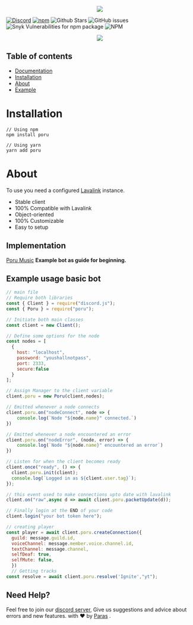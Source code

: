 <p align="center">
  <img src="https://cdn.discordapp.com/attachments/732987654165233744/987656504373026816/20220618_000923_0000.png" />
</p>
<p align="center">

 [![Discord](https://img.shields.io/discord/567705326774779944?style=flat-square)](https://discord.gg/Zmmc47Nrh8)
[![npm](https://img.shields.io/npm/v/poru?style=flat-square)](https://www.npmjs.com/package/poru)
![Github Stars](https://img.shields.io/github/stars/parasop/poru?style=flat-square)
![GitHub issues](https://img.shields.io/github/issues-raw/parasop/poru?style=flat-square)
![Snyk Vulnerabilities for npm package](https://img.shields.io/snyk/vulnerabilities/npm/poru?style=flat-square) 
![NPM](https://img.shields.io/npm/l/poru?style=flat-square)

</p>


<p align="center">
  <a href="https://nodei.co/npm/poru/"><img src="https://nodei.co/npm/poru.png?downloads=true&downloadRank=true&stars=true"></a>
</p>

## Table of contents

- [Documentation](https://poru.parasdocs.tech)
- [Installation](#installation)
- [About](#about)
- [Example](https://github.com/parasop/poru-example)

# Installation
```
// Using npm
npm install poru

// Using yarn
yarn add poru
```

# About
To use you need a configured [Lavalink](https://github.com/Frederikam/Lavalink) instance.

- Stable client
- 100% Compatible with Lavalink
- Object-oriented
- 100% Customizable
- Easy to setup

## Implementation
[Poru Music](https://github.com/parasop/poru-example) **Example bot as guide for beginning.** 


## Example usage basic bot
```javascript
// main file
// Require both libraries
const { Client } = require("discord.js");
const { Poru } = require("poru");

// Initiate both main classes
const client = new Client();

// Define some options for the node
const nodes = [
  {
    host: "localhost",
    password: "youshallnotpass",
    port: 2333,
    secure:false
  }
];

// Assign Manager to the client variable
client.poru = new Poru(client,nodes);

// Emitted whenever a node connects
client.poru.on("nodeConnect", node => {
    console.log(`Node "${node.name}" connected.`)
})

// Emitted whenever a node encountered an error
client.poru.on("nodeError", (node, error) => {
    console.log(`Node "${node.name}" encountered an error`)
})

// Listen for when the client becomes ready
client.once("ready", () => {
  client.poru.init(client);
  console.log(`Logged in as ${client.user.tag}`);
});

// this event used to make connections upto date with lavalink
client.on("raw",async d => await client.poru.packetUpdate(d));

// Finally login at the END of your code
client.login("your bot token here");


```


```javascript
// creating player
const player = await client.poru.createConnection({
  guild: message.guild.id,
  voiceChannel: message.member.voice.channel.id,
  textChannel: message.channel,
  selfDeaf: true,
  selfMute: false, 
  })
  // Getting tracks
const resolve = await client.poru.resolve('Ignite',"yt");
```

## Need Help?
Feel free to join our [discord server](https://discord.gg/Zmmc47Nrh8), Give us suggestions and advice about errors and new features. 
with ❤️ by [Paras](https://github.com/parasop) .
